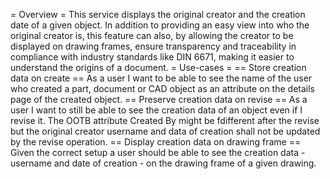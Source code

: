 = Overview =
This service displays the original creator and the creation date of a given object. In addition to providing an easy view into who the original creator is, this feature can also, by allowing the creator to be displayed on drawing frames, ensure transparency and traceability in compliance with industry standards like DIN 6671, making it easier to understand the origins of a document.
= Use-cases =
== Store creation data on create ==
As a user I want to be able to see the name of the user who created a part, document or CAD object as an attribute on the details page of the created object.
== Preserve creation data on revise ==
As a user I want to still be able to see the creation data of an object even if I revise it. The OOTB attribute Created By might be fdifferent after the revise but the original creator username and data of creation shall not be updated by the revise operation.
== Display creation data on drawing frame ==
Given the correct setup a user should be able to see the creation data - username and date of creation - on the drawing frame of a given drawing.
